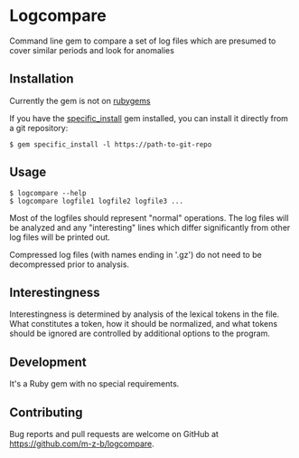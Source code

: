 # Logcompare

Command line gem to compare a set of log files which are presumed to cover similar periods and look for anomalies

## Installation

Currently the gem is not on [rubygems](http://rubygems.org/)


If you have the [specific_install](https://rubygems.org/gems/specific_install/versions/0.3.1) gem installed, you can install it directly from a git repository:

    $ gem specific_install -l https://path-to-git-repo


## Usage

    
    $ logcompare --help
    $ logcompare logfile1 logfile2 logfile3 ...

Most of the logfiles should represent "normal" operations. The log files will be analyzed and any "interesting" lines which differ significantly from other log files will be printed out. 

Compressed log files (with names ending in '.gz') do not need to be decompressed prior to analysis.

## Interestingness

Interestingness is determined by analysis of the lexical tokens in the file. What constitutes a token, how it should be normalized, and what tokens should be ignored are controlled by additional options to the program. 

## Development

It's a Ruby gem with no special requirements. 

## Contributing

Bug reports and pull requests are welcome on GitHub at https://github.com/m-z-b/logcompare.

